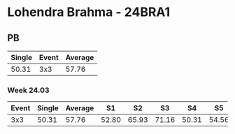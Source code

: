 # Lohendra Brahma - 24BRA1

## PB
|Single|Event|Average|
|----|----|----|
|50.31|3x3|57.76|
### Week 24.03
|Event|Single|Average|S1|S2|S3|S4|S5|
|-----|-------|------|--|--|--|--|--|
|3x3|50.31|57.76|52.80|65.93|71.16|50.31|54.56|
